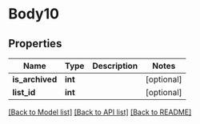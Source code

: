# Body10

## Properties
Name | Type | Description | Notes
------------ | ------------- | ------------- | -------------
**is_archived** | **int** |  | [optional] 
**list_id** | **int** |  | [optional] 

[[Back to Model list]](../README.md#documentation-for-models) [[Back to API list]](../README.md#documentation-for-api-endpoints) [[Back to README]](../README.md)


